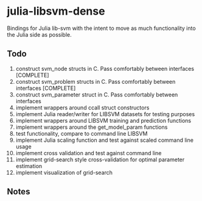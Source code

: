 # julia-libsvm-dense

Bindings for Julia lib-svm with the intent to move as much functionality into the Julia side as possible.

## Todo
1. construct svm_node structs in C. Pass comfortably between interfaces [COMPLETE]
2. construct svm_problem structs in C. Pass comfortably between interfaces [COMPLETE]
3. construct svm_parameter struct in C. Pass comfortably between interfaces
4. implement wrappers around ccall struct constructors
5. implement Julia reader/writer for LIBSVM datasets for testing purposes
6. implement wrappers around LIBSVM training and prediction functions
7. implement wrappers around the get_model_param functions
8. test functionality, compare to command line LIBSVM
9. implement Julia scaling function and test against scaled command line usage
11. implement cross validation and test against command line
12. implement grid-search style cross-validation for optimal parameter estimation
13. implement visualization of grid-search


## Notes
